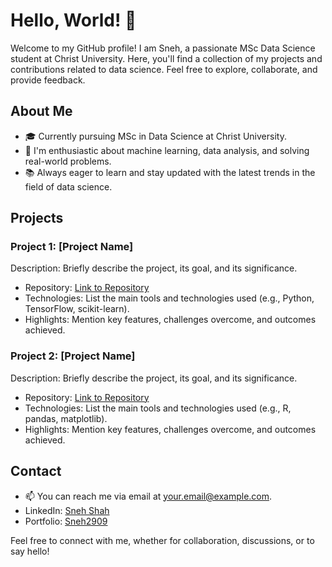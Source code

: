 # Hello, World! 👋

Welcome to my GitHub profile! I am Sneh, a passionate MSc Data Science student at Christ University. Here, you'll find a collection of my projects and contributions related to data science. Feel free to explore, collaborate, and provide feedback.

## About Me

- 🎓 Currently pursuing MSc in Data Science at Christ University.
- 🌱 I'm enthusiastic about machine learning, data analysis, and solving real-world problems.
- 📚 Always eager to learn and stay updated with the latest trends in the field of data science.

## Projects

### Project 1: [Project Name]

Description: Briefly describe the project, its goal, and its significance.

- Repository: [Link to Repository](https://github.com/sneh2909/project1)
- Technologies: List the main tools and technologies used (e.g., Python, TensorFlow, scikit-learn).
- Highlights: Mention key features, challenges overcome, and outcomes achieved.

### Project 2: [Project Name]

Description: Briefly describe the project, its goal, and its significance.

- Repository: [Link to Repository](https://github.com/sneh2909/project2)
- Technologies: List the main tools and technologies used (e.g., R, pandas, matplotlib).
- Highlights: Mention key features, challenges overcome, and outcomes achieved.

<!-- Add more projects as needed -->

## Contact

- 📫 You can reach me via email at your.email@example.com.
- LinkedIn: [Sneh Shah](https://www.linkedin.com/in/sneh-shah29/)
- Portfolio: [Sneh2909](https://sneh2909.github.io/Portfolio/)

Feel free to connect with me, whether for collaboration, discussions, or to say hello!

